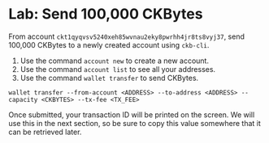 # Lab: Send 100,000 CKBytes

From account `ckt1qyqvsv5240xeh85wvnau2eky8pwrhh4jr8ts8vyj37`, send 100,000 CKBytes to a newly created account using `ckb-cli`.

1. Use the command `account new` to create a new account.
2. Use the command `account list` to see all your addresses.
3. Use the command `wallet transfer` to send CKBytes.

```text
wallet transfer --from-account <ADDRESS> --to-address <ADDRESS> --capacity <CKBYTES> --tx-fee <TX_FEE>
```

Once submitted, your transaction ID will be printed on the screen. We will use this in the next section, so be sure to copy this value somewhere that it can be retrieved later.  

